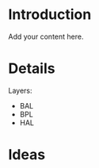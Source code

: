 # Introduction #

Add your content here.


# Details #

Layers:
  * BAL
  * BPL
  * HAL

# Ideas #

